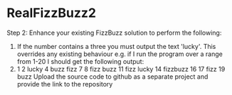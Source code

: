 # RealFizzBuzz2
Step 2:
Enhance your existing FizzBuzz solution to perform the following:
1. If the number contains a three you must output the text 'lucky'. This overrides any
existing behaviour
e.g. if I run the program over a range from 1-20 I should get the following output:
1. 1 2 lucky 4 buzz fizz 7 8 fizz buzz 11 fizz lucky 14 fizzbuzz 16 17 fizz 19 buzz
Upload the source code to github as a separate project and provide the link to the repository
